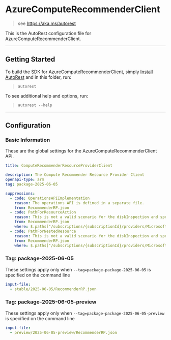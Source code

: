 # AzureComputeRecommenderClient

> see https://aka.ms/autorest

This is the AutoRest configuration file for AzureComputeRecommenderClient.

---

## Getting Started

To build the SDK for AzureComputeRecommenderClient, simply [Install AutoRest](https://aka.ms/autorest/install) and in this folder, run:

> `autorest`

To see additional help and options, run:

> `autorest --help`

---

## Configuration

### Basic Information

These are the global settings for the AzureComputeRecommenderClient API.

```yaml !$(python) || !$(track2)
title: ComputeRecommenderResourceProviderClient
```

```yaml
description: The Compute Recommender Resource Provider Client
openapi-type: arm
tag: package-2025-06-05

suppressions:
  - code: OperationsAPIImplementation
    reason: The operations API is defined in a separate file.
    from: RecommenderRP.json
  - code: PathForResourceAction
    reason: This is not a valid scenario for the diskInspection and spotPlacementRecommender API as API Path does not match ARM Lint check formatting, requesting to suppress due to approval from reviewer.
    from: RecommenderRP.json
    where: $.paths["/subscriptions/{subscriptionId}/providers/Microsoft.Compute/locations/{location}/placementScores/spot/generate"]
  - code: PathForNestedResource
    reason: This is not a valid scenario for the diskInspection and spotPlacementRecommender API as API Path does not match ARM Lint check formatting, requesting to suppress due to approval from reviewer.
    from: RecommenderRP.json
    where: $.paths["/subscriptions/{subscriptionId}/providers/Microsoft.Compute/locations/{location}/placementScores/spot"]
```

### Tag: package-2025-06-05

These settings apply only when `--tag=package-package-2025-06-05` is specified on the command line

```yaml $(tag) == 'package-2025-06-05'
input-file:
  - stable/2025-06-05/RecommenderRP.json
```

### Tag: package-2025-06-05-preview

These settings apply only when `--tag=package-package-2025-06-05-preview` is specified on the command line

```yaml $(tag) == 'package-2025-06-05-preview'
input-file:
  - preview/2025-06-05-preview/RecommenderRP.json
```
